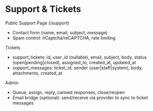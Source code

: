 # Support & Tickets

Public Support Page (/support)
- Contact form (name, email, subject, message)
- Spam control: hCaptcha/reCAPTCHA, rate limiting

Tickets
- support_tickets: id, user_id (nullable), email, subject, body, status (open|pending|closed), assigned_to, created_at, updated_at
- support_messages: ticket_id, sender (user|staff|system), body, attachments, created_at

Admin
- Queue, assign, reply, canned responses, close/reopen
- Email bridge (optional): send/receive via provider to sync to ticket messages

